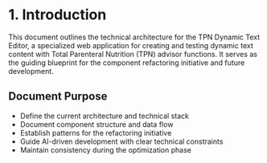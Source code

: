 # 1. Introduction

This document outlines the technical architecture for the TPN Dynamic Text Editor, a specialized web application for creating and testing dynamic text content with Total Parenteral Nutrition (TPN) advisor functions. It serves as the guiding blueprint for the component refactoring initiative and future development.

## Document Purpose
- Define the current architecture and technical stack
- Document component structure and data flow
- Establish patterns for the refactoring initiative
- Guide AI-driven development with clear technical constraints
- Maintain consistency during the optimization phase
